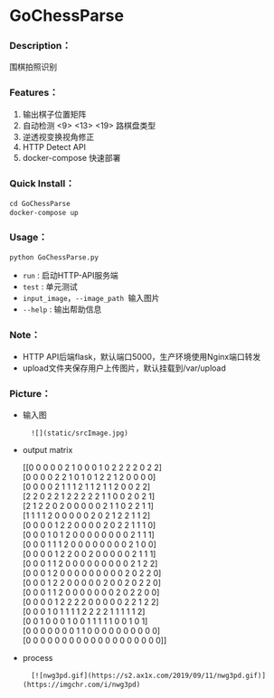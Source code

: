 # GoChessParse

### Description：
围棋拍照识别

### Features：

1. 输出棋子位置矩阵
2. 自动检测 <9> <13> <19> 路棋盘类型
3. 逆透视变换视角修正
4. HTTP Detect API 
5. docker-compose 快速部署

### Quick Install：

```shell
cd GoChessParse
docker-compose up
```

### Usage：

```shell
python GoChessParse.py
```

- `run` :   启动HTTP-API服务端
- `test` : 单元测试
- `input_image`，`--image_path `输入图片
- `--help` : 输出帮助信息

###  Note：

- HTTP API后端flask，默认端口5000，生产环境使用Nginx端口转发
- upload文件夹保存用户上传图片，默认挂载到/var/upload

### Picture：

- 输入图


		![](static/srcImage.jpg)
	
	
- output matrix

  [[0 0 0 0 0 2 1 0 0 0 1 0 2 2 2 2 0 2 2]  
   [0 0 0 0 2 2 1 0 1 0 1 2 2 1 2 0 0 0 0]  
   [0 0 0 0 2 1 1 1 2 1 1 2 1 1 2 0 0 2 2]  
   [2 2 0 2 2 1 2 2 2 2 2 1 1 0 0 2 0 2 1]  
   [2 1 2 2 0 2 0 0 0 0 0 2 1 1 0 2 2 1 1]  
   [1 1 1 1 2 0 0 0 0 0 2 0 2 1 2 2 1 1 2]  
   [0 0 0 0 1 2 2 0 0 0 0 2 0 2 2 1 1 1 0]  
   [0 0 0 1 0 1 2 0 0 0 0 0 0 0 0 2 1 1 1]  
   [0 0 0 1 1 1 2 0 0 0 0 0 0 0 0 2 1 0 0]  
   [0 0 0 0 1 2 2 0 0 2 0 0 0 0 0 2 1 1 1]  
   [0 0 0 1 1 2 0 0 0 0 0 0 0 0 0 2 1 2 2]  
   [0 0 0 1 2 0 0 0 0 0 0 0 0 0 2 0 2 2 0]  
   [0 0 0 1 2 2 0 0 0 0 0 2 0 0 2 0 2 2 0]  
   [0 0 0 1 1 2 0 0 0 0 0 0 0 2 0 2 2 0 0]  
   [0 0 0 0 1 2 2 2 2 0 0 0 0 0 2 2 1 2 2]  
   [0 0 0 1 0 1 1 1 1 2 2 2 2 1 1 1 1 1 2]  
   [0 0 1 0 0 0 1 0 0 1 1 1 1 1 0 0 1 0 1]  
   [0 0 0 0 0 0 0 1 1 0 0 0 0 0 0 0 0 0 0]  
   [0 0 0 0 0 0 0 0 0 0 0 0 0 0 0 0 0 0 0]]  

- process


		[![nwg3pd.gif](https://s2.ax1x.com/2019/09/11/nwg3pd.gif)](https://imgchr.com/i/nwg3pd)
